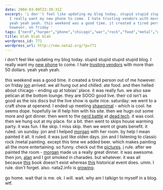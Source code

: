 ```yaml
---
date: 2004-03-08T22:39:31Z
excerpt: 'i don''t feel like updating my blog today. stupid stupid stupid stupid blog.
  I really want my new phone to come. I hate trusting vendors with more than 50 dollars.
  yeah yeah yeah. this weekend was a good time. it created a tired person out of me
  however. on friday '
tags: ["nerd","harper","phone","chicago","war","rock","food","metal","google","nokia"]
title: blah blah blah
wordpress_id: 771
wordpress_url: http://new.nata2.org/?p=771
---
```


i don't feel like updating my blog today. stupid stupid stupid stupid blog. I really want my <a href="http://nokia.com/nokia/0,,33210,00.html">new phone</a> to come. I hate <a href="http://www.soyouwanna.com/site/syws/ebay/ebayFULL.html">trusting vendors</a> with more than 50 dollars. yeah yeah yeah. <br/><br/>this weekend was a good time. it created a tired person out of me however. on friday <a href="http://www.in5anity.org">jon</a> arrived. we all hung out and chilled. ate food. and then helled about chicago - ending up at tobias' place. it was really fun. we also saw pelican at the bottom lounge. they are SOOO good live. their cd isn't as good as the isis discs but the live show is quite nice. saturday: we went to a craft show at openend. I ended up meeting <a href="http://www.google.com/url?sa=U&amp;start=1&amp;q=http://www.shawnimals.com/&amp;e=7898">shawnimal</a> - which is cool. he seems dope. hopefully iw ill help him with his site. then we hugn out some more and got dinner. then went to the <a href="http://www.nerdbattle.com/">nerd battle</a> at <a href="http://www.deadtech.net">dead tech</a>. it was cool. then we hung out at my place. for a bit. then went to skips house warming party. it was fun. I lke skip. I miss skip. then we went ot gnats benefit. it ruled. on sunday. jon and I helped <a href="http://morgan.attacktexas.com">morgan</a> with her room. by help I mean painted it all. it ruled. it was just like olden days. jon and I listening to classic rock /metal painting. except this time we added beer. which makes painting all the more entertaining. so funny. check out the <a href="http://nata2.info/?path=pictures%2Fmisc%2Fpainting_morgans_room">pictures</a>. <a href="http://nata2.info/?path=pictures%2Fharper%2Fharper_and_friends&amp;img=painting%20morgans%20place%20003.jpg">i</a> rule. after we painted the room - <a href="http://nata2.info/?path=pictures%2Fmisc%2Fpainting_morgans_room&amp;img=painting%20morgans%20place%20010.jpg">morgan</a> made us a really great dinner. it was awesome. then jon, <a href="http://nata2.info/?path=pictures%2Fmisc%2Fpainting_morgans_room&amp;img=painting%20morgans%20place%20021.jpg">alan</a> and I got smoked in charades. but whatever. it was all because <a href="http://www.sparknotes.com/lit/eyes/">this</a> book doesn't exist whereas <a href="http://www.playground.ru/files/2193/">this</a> historical event does. umm. I rule. don't forget. also. nata2.info is <a href="http://www.alexa.com/data/details/traffic_details?q=&amp;url=nata2.info">growing</a>.<br/><br/>go home. wait that is me. ok. I will. wait. why am I talkign to myself in a blog. wtf. 
